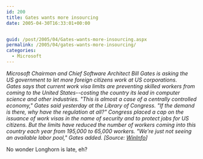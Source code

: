 ```yaml
---
id: 200
title: Gates wants more insourcing
date: 2005-04-30T16:33:01+00:00


guid: /post/2005/04/Gates-wants-more-insourcing.aspx
permalink: /2005/04/gates-wants-more-insourcing/
categories:
  - Microsoft
---
```

<p><em>Microsoft Chairman and Chief Software Architect Bill Gates is asking the US government to let more foreign citizens work at US corporations. <br />Gates says that current work visa limits are preventing skilled workers from coming to the United States--costing the country its lead in computer science and other industries. "This is almost a case of a centrally controlled economy," Gates said yesterday at the Library of Congress. "If the demand is there, why have the regulation at all?" Congress placed a cap on the issuance of work visas in the name of security and to protect jobs for US citizens. But the limits have reduced the number of workers coming into this country each year from 195,000 to 65,000 workers. "We're just not seeing an available labor pool," Gates added. [Source: <a href="http://www.windowsitpro.com/windowspaulthurrott/">WinInfo</a>]</em></p>
<p>No wonder Longhorn is late, eh? </p>